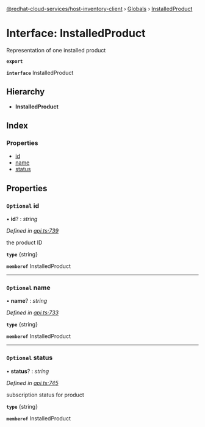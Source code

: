 [@redhat-cloud-services/host-inventory-client](../README.md) › [Globals](../globals.md) › [InstalledProduct](installedproduct.md)

# Interface: InstalledProduct

Representation of one installed product

**`export`** 

**`interface`** InstalledProduct

## Hierarchy

* **InstalledProduct**

## Index

### Properties

* [id](installedproduct.md#optional-id)
* [name](installedproduct.md#optional-name)
* [status](installedproduct.md#optional-status)

## Properties

### `Optional` id

• **id**? : *string*

*Defined in [api.ts:739](https://github.com/RedHatInsights/javascript-clients/blob/master/packages/host-inventory/api.ts#L739)*

the product ID

**`type`** {string}

**`memberof`** InstalledProduct

___

### `Optional` name

• **name**? : *string*

*Defined in [api.ts:733](https://github.com/RedHatInsights/javascript-clients/blob/master/packages/host-inventory/api.ts#L733)*

**`type`** {string}

**`memberof`** InstalledProduct

___

### `Optional` status

• **status**? : *string*

*Defined in [api.ts:745](https://github.com/RedHatInsights/javascript-clients/blob/master/packages/host-inventory/api.ts#L745)*

subscription status for product

**`type`** {string}

**`memberof`** InstalledProduct
